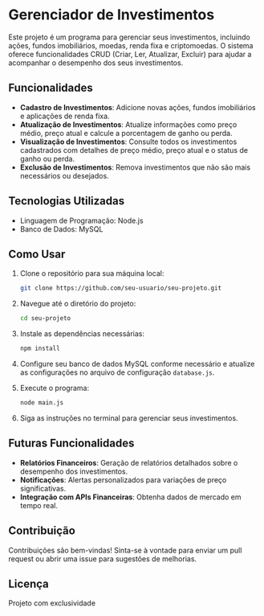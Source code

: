 # Gerenciador de Investimentos

Este projeto é um programa para gerenciar seus investimentos, incluindo ações, fundos imobiliários, moedas, renda fixa e criptomoedas. O sistema oferece funcionalidades CRUD (Criar, Ler, Atualizar, Excluir) para ajudar a acompanhar o desempenho dos seus investimentos.

## Funcionalidades

- **Cadastro de Investimentos**: Adicione novas ações, fundos imobiliários e aplicações de renda fixa.
- **Atualização de Investimentos**: Atualize informações como preço médio, preço atual e calcule a porcentagem de ganho ou perda.
- **Visualização de Investimentos**: Consulte todos os investimentos cadastrados com detalhes de preço médio, preço atual e o status de ganho ou perda.
- **Exclusão de Investimentos**: Remova investimentos que não são mais necessários ou desejados.

## Tecnologias Utilizadas

- Linguagem de Programação: Node.js
- Banco de Dados: MySQL

## Como Usar

1. Clone o repositório para sua máquina local:
    ```bash
    git clone https://github.com/seu-usuario/seu-projeto.git
    ```

2. Navegue até o diretório do projeto:
    ```bash
    cd seu-projeto
    ```

3. Instale as dependências necessárias:
    ```bash
    npm install
    ```

4. Configure seu banco de dados MySQL conforme necessário e atualize as configurações no arquivo de configuração `database.js`.

5. Execute o programa:
    ```bash
    node main.js
    ```

6. Siga as instruções no terminal para gerenciar seus investimentos.

## Futuras Funcionalidades

- **Relatórios Financeiros**: Geração de relatórios detalhados sobre o desempenho dos investimentos.
- **Notificações**: Alertas personalizados para variações de preço significativas.
- **Integração com APIs Financeiras**: Obtenha dados de mercado em tempo real.

## Contribuição

Contribuições são bem-vindas! Sinta-se à vontade para enviar um pull request ou abrir uma issue para sugestões de melhorias.

## Licença

Projeto com exclusividade
